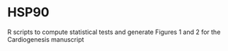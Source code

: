# HSP90
R scripts to compute statistical tests and generate Figures 1 and 2 for the Cardiogenesis manuscript
